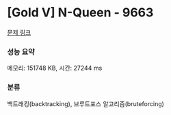 # [Gold V] N-Queen - 9663 

[문제 링크](https://www.acmicpc.net/problem/9663) 

### 성능 요약

메모리: 151748 KB, 시간: 27244 ms

### 분류

백트래킹(backtracking), 브루트포스 알고리즘(bruteforcing)

